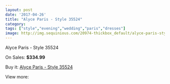 ```yaml
---
layout: post
date: '2017-04-26'
title: "Alyce Paris - Style 35524"
category: 
tags: ["style","evening","wedding","paris","dresses"]
image: http://img.sequinious.com/20974-thickbox_default/alyce-paris-style-35524.jpg
---
```

Alyce Paris - Style 35524

On Sales: **$334.99**
<a href="https://www.sequinious.com/9358-alyce-paris-style-35524.html"><amp-img layout="responsive" width="600" height="600" src="//img.sequinious.com/20974-thickbox_default/alyce-paris-style-35524.jpg" alt="Alyce Paris - Style 35524 0" /></a>
<a href="https://www.sequinious.com/9358-alyce-paris-style-35524.html"><amp-img layout="responsive" width="600" height="600" src="//img.sequinious.com/20975-thickbox_default/alyce-paris-style-35524.jpg" alt="Alyce Paris - Style 35524 1" /></a>

Buy it: [Alyce Paris - Style 35524](https://www.sequinious.com/9358-alyce-paris-style-35524.html "Alyce Paris - Style 35524")

View more: [](https://www.sequinious.com/- "")